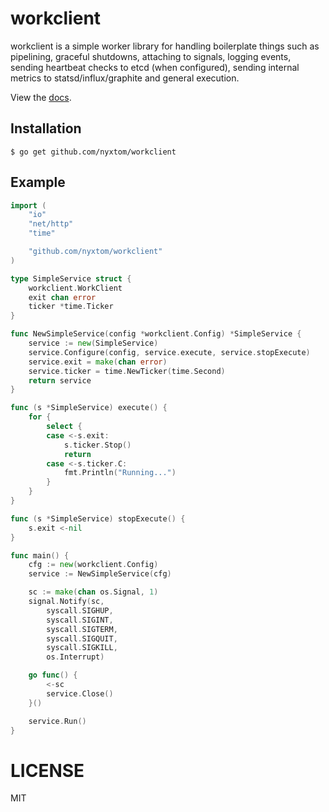 # workclient

workclient is a simple worker library for handling boilerplate things such
as pipelining, graceful shutdowns, attaching to signals, logging events,
sending heartbeat checks to etcd (when configured), sending internal
metrics to statsd/influx/graphite and general execution.

View the [docs](http://godoc.org/github.com/nyxtom/workclient).

## Installation

```
$ go get github.com/nyxtom/workclient
```

## Example

```go
import (
	"io"
	"net/http"
	"time"

	"github.com/nyxtom/workclient"
)

type SimpleService struct {
	workclient.WorkClient
	exit chan error
	ticker *time.Ticker
}

func NewSimpleService(config *workclient.Config) *SimpleService {
	service := new(SimpleService)
	service.Configure(config, service.execute, service.stopExecute)
	service.exit = make(chan error)
	service.ticker = time.NewTicker(time.Second)
	return service
}

func (s *SimpleService) execute() {
	for {
		select {
		case <-s.exit:
			s.ticker.Stop()
			return
		case <-s.ticker.C:
			fmt.Println("Running...")
		}
	}
}

func (s *SimpleService) stopExecute() {
	s.exit <-nil
}

func main() {
	cfg := new(workclient.Config)
	service := NewSimpleService(cfg)

	sc := make(chan os.Signal, 1)
	signal.Notify(sc,
		syscall.SIGHUP,
		syscall.SIGINT,
		syscall.SIGTERM,
		syscall.SIGQUIT,
		syscall.SIGKILL,
		os.Interrupt)

	go func() {
		<-sc
		service.Close()
	}()

	service.Run()
}
```

# LICENSE

MIT
